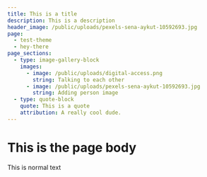 ```yaml
---
title: This is a title
description: This is a description
header_image: /public/uploads/pexels-sena-aykut-10592693.jpg
page:
  - test-theme
  - hey-there
page_sections:
  - type: image-gallery-block
    images:
      - image: /public/uploads/digital-access.png
        string: Talking to each other
      - image: /public/uploads/pexels-sena-aykut-10592693.jpg
        string: Adding person image
  - type: quote-block
    quote: This is a quote
    attribution: A really cool dude.
---
```

# This is the page body



This is normal text